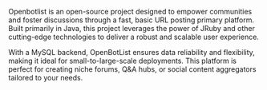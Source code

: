 Openbotlist is an open-source project designed to empower communities and foster discussions through a fast, basic URL posting primary platform. Built primarily in Java, this project leverages the power of JRuby and other cutting-edge technologies to deliver a robust and scalable user experience.

With a MySQL backend, OpenBotList ensures data reliability and flexibility, making it ideal for small-to-large-scale deployments. This platform is perfect for creating niche forums, Q&A hubs, or social content aggregators tailored to your needs.

